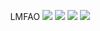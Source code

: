 <P ALIGN=CENTER>
	LMFAO
	<IMG  STYLE=MARGIN:0 SRC=https://blocksrey.com/dokka/niku.gif></IMG>
	<IMG STYLE=MARGIN:0  SRC=https://blocksrey.com/dokka/niku.gif></IMG>
	<IMG  STYLE=MARGIN:0 SRC=https://blocksrey.com/dokka/niku.gif></IMG>
	<IMG  STYLE=MARGIN:0 SRC=https://blocksrey.com/dokka/niku.gif></IMG>
</P>
